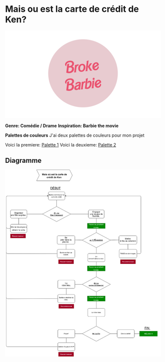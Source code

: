 
# Mais ou est la carte de crédit de Ken? 

 ![Mon logo](assets/logo.png)

**Genre: Comédie / Drame**
**Inspiration: Barbie the movie** 

**Palettes de couleurs**
J'ai deux palettes de couleurs pour mon projet

Voici la premiere:    [Palette 1](https://coolors.co/palette/cdb4db-ffc8dd-ffafcc-bde0fe-a2d2ff)
Voici la deuxieme:  [Palette 2](https://coolors.co/palette/70d6ff-ff70a6-ff9770-ffd670-e9ff70)


## Diagramme

![Diagramme](assets/schema.png)

